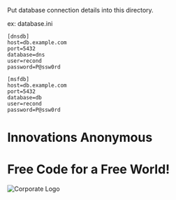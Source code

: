 Put database connection details into this directory.

ex: database.ini

```
[dnsdb]
host=db.example.com
port=5432
database=dns
user=recond
password=P@ssw0rd

[msfdb]
host=db.example.com
port=5432
database=db
user=recond
password=P@ssw0rd
```

# Innovations Anonymous
Free Code for a Free World!
==========
![Corporate Logo](https://innovanon-inc.github.io/assets/images/logo.gif)

